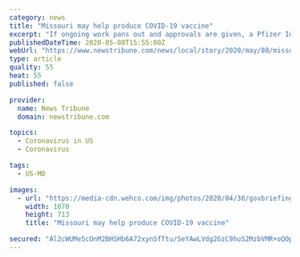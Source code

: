 ```yaml
---
category: news
title: "Missouri may help produce COVID-19 vaccine"
excerpt: "If ongoing work pans out and approvals are given, a Pfizer Inc. research and development facility in Chesterfield could help manufacture a vaccine for COVID-19."
publishedDateTime: 2020-05-08T15:55:00Z
webUrl: "https://www.newstribune.com/news/local/story/2020/may/08/missouri-may-help-produce-covid-19-vaccine/826818/"
type: article
quality: 55
heat: 55
published: false

provider:
  name: News Tribune
  domain: newstribune.com

topics:
  - Coronavirus in US
  - Coronavirus

tags:
  - US-MO

images:
  - url: "https://media-cdn.wehco.com/img/photos/2020/04/30/govbriefingweb166925010_t1070_hd29c9090d4e5056688e7189a01c23dc39581381b.jpg"
    width: 1070
    height: 713
    title: "Missouri may help produce COVID-19 vaccine"

secured: "Al2cWUMe5cOnM2BHSHb6A72xynSfTtu/SeYAwLVdg2GzC9huS2MzbVMR+oQOpvGGZh/WCfLoFDq6j4HNBFTOt17rsgpEm4rlcFqxc075/W5mzTy9CstXno+wUtLtO1S335B1ewL7rBjTR6kaFg6kDiHNT4RaqzMnhLN+NqJ4ImD4Dp5qYlX7WYdHDl1hCXT057UbIJBa32Cl7bJdHWpSHnGlDlaMcbOCl8TOMDCcaSVuB+fgWZznjtcA9/WQd5jFSa/py999QX3Ir1uJtwR6NzCRioiQzWEOB6qp6Pa+9HF+DKNUioILevZTp0WssnR3QgSLfk4hn51lk46zBWn84Snpz/3Dc32icB/IIyuMAp7Qr5/boEwUiiXIzEZVq7rAqIwGNrqgIqqAC+0OukxmQAPdaiwviKoEaPKBIRNGFp7nr+L+Ldn1LZ0WSCSh+RCL40FVqwF+nzttoDZfuzyhqoI1Ls3xu+V5lK3K1gU2Pc8=;2ZAT9UFYLlPLJXjzvrEiOA=="
---
```


